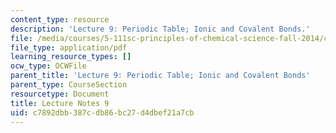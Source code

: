 ```yaml
---
content_type: resource
description: 'Lecture 9: Periodic Table; Ionic and Covalent Bonds.'
file: /media/courses/5-111sc-principles-of-chemical-science-fall-2014/c7892dbb387cdb86bc27d4dbef21a7cb_MIT5_111F14_Lec9.pdf
file_type: application/pdf
learning_resource_types: []
ocw_type: OCWFile
parent_title: 'Lecture 9: Periodic Table; Ionic and Covalent Bonds'
parent_type: CourseSection
resourcetype: Document
title: Lecture Notes 9
uid: c7892dbb-387c-db86-bc27-d4dbef21a7cb
---
```

